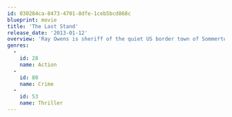 ```yaml
---
id: 030284ca-8473-4701-8dfe-1ceb5bcd868c
blueprint: movie
title: 'The Last Stand'
release_date: '2013-01-12'
overview: 'Ray Owens is sheriff of the quiet US border town of Sommerton Junction after leaving the LAPD following a bungled operation. Following his escape from the FBI, a notorious drug baron, his gang, and a hostage are heading toward Sommerton Junction where the police are preparing to make a last stand to intercept them before they cross the border. Owens is reluctant to become involved but ultimately joins in with the law enforcement efforts'
genres:
  -
    id: 28
    name: Action
  -
    id: 80
    name: Crime
  -
    id: 53
    name: Thriller
---
```

